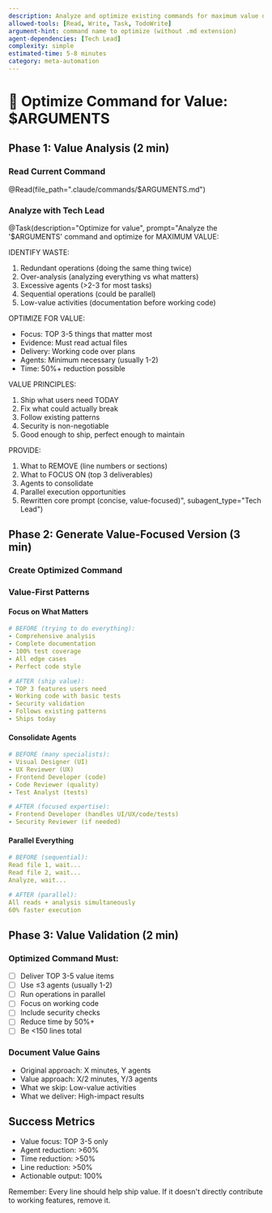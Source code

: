 ```yaml
---
description: Analyze and optimize existing commands for maximum value delivery
allowed-tools: [Read, Write, Task, TodoWrite]
argument-hint: command name to optimize (without .md extension)
agent-dependencies: [Tech Lead]
complexity: simple
estimated-time: 5-8 minutes
category: meta-automation
---
```


# 🎯 Optimize Command for Value: $ARGUMENTS

<think harder about what this command REALLY needs to deliver vs what it currently does>

## Phase 1: Value Analysis (2 min)

### Read Current Command
@Read(file_path=".claude/commands/$ARGUMENTS.md")

### Analyze with Tech Lead
@Task(description="Optimize for value", prompt="Analyze the '$ARGUMENTS' command and optimize for MAXIMUM VALUE:

IDENTIFY WASTE:
1. Redundant operations (doing the same thing twice)
2. Over-analysis (analyzing everything vs what matters)
3. Excessive agents (>2-3 for most tasks)
4. Sequential operations (could be parallel)
5. Low-value activities (documentation before working code)

OPTIMIZE FOR VALUE:
- Focus: TOP 3-5 things that matter most
- Evidence: Must read actual files
- Delivery: Working code over plans
- Agents: Minimum necessary (usually 1-2)
- Time: 50%+ reduction possible

VALUE PRINCIPLES:
1. Ship what users need TODAY
2. Fix what could actually break
3. Follow existing patterns
4. Security is non-negotiable
5. Good enough to ship, perfect enough to maintain

PROVIDE:
1. What to REMOVE (line numbers or sections)
2. What to FOCUS ON (top 3 deliverables)
3. Agents to consolidate
4. Parallel execution opportunities
5. Rewritten core prompt (concise, value-focused)", subagent_type="Tech Lead")

## Phase 2: Generate Value-Focused Version (3 min)

### Create Optimized Command
<!-- Will update $ARGUMENTS.md with value optimizations -->

### Value-First Patterns

#### Focus on What Matters
```yaml
# BEFORE (trying to do everything):
- Comprehensive analysis
- Complete documentation
- 100% test coverage
- All edge cases
- Perfect code style

# AFTER (ship value):
- TOP 3 features users need
- Working code with basic tests
- Security validation
- Follows existing patterns
- Ships today
```

#### Consolidate Agents
```yaml
# BEFORE (many specialists):
- Visual Designer (UI)
- UX Reviewer (UX)
- Frontend Developer (code)
- Code Reviewer (quality)
- Test Analyst (tests)

# AFTER (focused expertise):
- Frontend Developer (handles UI/UX/code/tests)
- Security Reviewer (if needed)
```

#### Parallel Everything
```yaml
# BEFORE (sequential):
Read file 1, wait...
Read file 2, wait...
Analyze, wait...

# AFTER (parallel):
All reads + analysis simultaneously
60% faster execution
```

## Phase 3: Value Validation (2 min)

### Optimized Command Must:
- [ ] Deliver TOP 3-5 value items
- [ ] Use ≤3 agents (usually 1-2)
- [ ] Run operations in parallel
- [ ] Focus on working code
- [ ] Include security checks
- [ ] Reduce time by 50%+
- [ ] Be <150 lines total

### Document Value Gains
- Original approach: X minutes, Y agents
- Value approach: X/2 minutes, Y/3 agents
- What we skip: Low-value activities
- What we deliver: High-impact results

## Success Metrics
- Value focus: TOP 3-5 only
- Agent reduction: >60%
- Time reduction: >50%
- Line reduction: >50%
- Actionable output: 100%

Remember: Every line should help ship value. If it doesn't directly contribute to working features, remove it.